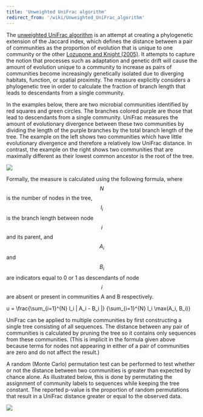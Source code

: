 ```yaml
---
title: 'Unweighted UniFrac algorithm'
redirect_from: '/wiki/Unweighted_UniFrac_algorithm'
---
```

The [unweighted UniFrac
algorithm](unweighted_UniFrac_algorithm) is an attempt at
creating a phylogenetic extension of the Jaccard index, which defines
the distance between a pair of communities as the proportion of
evolution that is unique to one community or the other [Lozupone and
Knight (2005)](https://www.ncbi.nlm.nih.gov/pubmed/16332807). It attempts
to capture the notion that processes such as adaptation and genetic
drift will cause the amount of evolution unique to a community to
increase as pairs of communities become increasingly genetically
isolated due to diverging habitats, function, or spatial proximity. The
measure explicitly considers a phylogenetic tree in order to calculate
the fraction of branch length that leads to descendants from a single
community.

In the examples below, there are two microbial communities identified by
red squares and green circles. The branches colored purple are those
that lead to descendants from a single community. UniFrac measures the
amount of evolutionary divergence between these two communities by
dividing the length of the purple branches by the total branch length of
the tree. The example on the left shows two communities which have
little evolutionary divergence and therefore a relatively low UniFrac
distance. In contrast, the example on the right shows two communities
that are maximally different as their lowest common ancestor is the root
of the tree.

![](https://mothur.s3.us-east-2.amazonaws.com/wiki/unweightedunifracmeasure.jpg)

Formally, the measure is calculated using the following formula, where
$$N$$ is the number of nodes in the tree, $$l_i$$ is the branch length
between node $$i$$ and its parent, and $$A_i$$ and $$B_i$$ are indicators
equal to 0 or 1 as descendants of node $$i$$ are absent or present in
communities A and B respectively.

$$$$u = \frac{\sum_{i=1}^{N} l_i | A_i - B_i |}
{\sum_{i=1}^{N} l_i \max(A_i, B_i)}$$$$

UniFrac can be applied to multiple communities by first constructing a
single tree consisting of all sequences. The distance between any pair
of communities is calculated by pruning the tree so it contains only
sequences from these communities. (This is implicit in the formula given
above because terms for nodes not appearing in either of a pair of
communities are zero and do not affect the result.)

A random (Monte Carlo) permutation test can be performed to test whether
or not the distance between two communities is greater than expected by
chance alone. As illustrated below, this is done by permutating the
assignment of community labels to sequences while keeping the tree
constant. The reported p-value is the proportion of random permutations
that result in a UniFrac distance greater or equal to the observed data.

![](https://mothur.s3.us-east-2.amazonaws.com/wiki/unifracsignificantstest.jpg)
